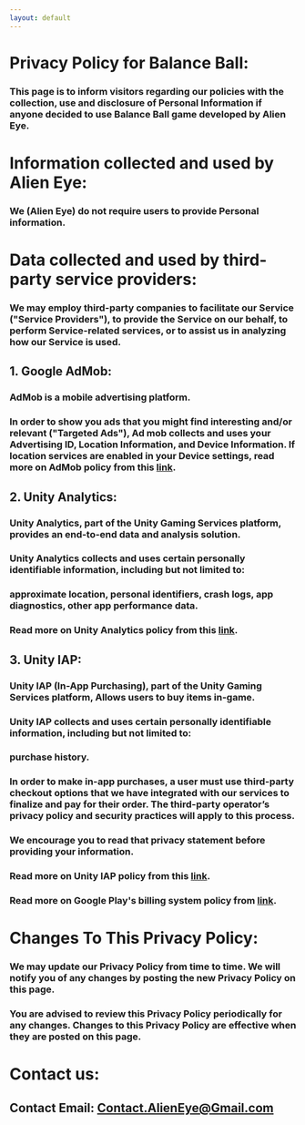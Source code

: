 ```yaml
---
layout: default
---
```


# Privacy Policy for Balance Ball:

### This page is to inform visitors regarding our policies with the collection, use and disclosure of Personal Information if anyone decided to use Balance Ball game developed by Alien Eye.


# Information collected and used by Alien Eye:

### We (Alien Eye) do not require users to provide Personal information.


# Data collected and used by third-party service providers:

### We may employ third-party companies to facilitate our Service ("Service Providers"), to provide the Service on our behalf, to perform Service-related services, or to assist us in analyzing how our Service is used.


## 1. Google AdMob:
### AdMob is a mobile advertising platform.

### In order to show you ads that you might find interesting and/or relevant ("Targeted Ads"), Ad mob collects and uses your Advertising ID, Location Information, and Device Information. If location services are enabled in your Device settings, read more on AdMob policy from this **[link](https://policies.google.com/privacy?hl=en)**.


## 2. Unity Analytics:
### Unity Analytics, part of the Unity Gaming Services platform, provides an end-to-end data and analysis solution.

### Unity Analytics collects and uses certain personally identifiable information, including but not limited to:
### approximate location, personal identifiers,  crash logs, app diagnostics, other app performance data.

### Read more on Unity Analytics policy from this **[link](https://unity3d.com/legal/privacy-policy)**.


## 3. Unity IAP:
### Unity IAP (In-App Purchasing), part of the Unity Gaming Services platform, Allows users to buy items in-game.

### Unity IAP collects and uses certain personally identifiable information, including but not limited to:
### purchase history.

### In order to make in-app purchases, a user must use third-party checkout options that we have integrated with our services to finalize and pay for their order. The third-party operator’s privacy policy and security practices will apply to this process.
### We encourage you to read that privacy statement before providing your information.

### Read more on Unity IAP policy from this **[link](https://unity3d.com/legal/privacy-policy)**.

### Read more on Google Play's billing system policy from **[link](https://support.google.com/googleplay/android-developer/answer/10281818?hl=en)**.


# Changes To This Privacy Policy:

### We may update our Privacy Policy from time to time. We will notify you of any changes by posting the new Privacy Policy on this page.

### You are advised to review this Privacy Policy periodically for any changes. Changes to this Privacy Policy are effective when they are posted on this page.



# Contact us:

## Contact Email: Contact.AlienEye@Gmail.com
